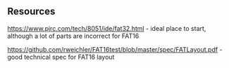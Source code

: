 ## Resources

https://www.pjrc.com/tech/8051/ide/fat32.html - ideal place to start, although a lot of parts are incorrect for FAT16

https://github.com/rweichler/FAT16test/blob/master/spec/FATLayout.pdf - good technical spec for FAT16 layout
